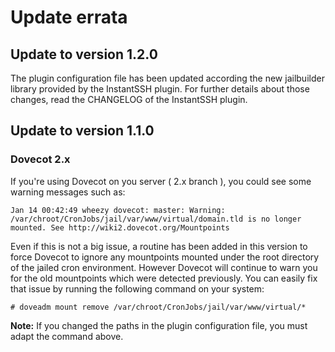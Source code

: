 # Update errata

## Update to version 1.2.0

The plugin configuration file has been updated according the new jailbuilder library provided by the InstantSSH plugin.
For further details about those changes, read the CHANGELOG of the InstantSSH plugin.

## Update to version 1.1.0

### Dovecot 2.x

If you're using Dovecot on you server ( 2.x branch ), you could see some warning messages such as:

```
Jan 14 00:42:49 wheezy dovecot: master: Warning: /var/chroot/CronJobs/jail/var/www/virtual/domain.tld is no longer mounted. See http://wiki2.dovecot.org/Mountpoints
```

Even if this is not a big issue, a routine has been added in this version to force Dovecot to ignore any mountpoints
mounted under the root directory of the jailed cron environment. However Dovecot will continue to warn you for the old
mountpoints which were detected previously. You can easily fix that issue by running the following command on your
system:

```
# doveadm mount remove /var/chroot/CronJobs/jail/var/www/virtual/*
```

**Note:** If you changed the paths in the plugin configuration file, you must adapt the command above.
